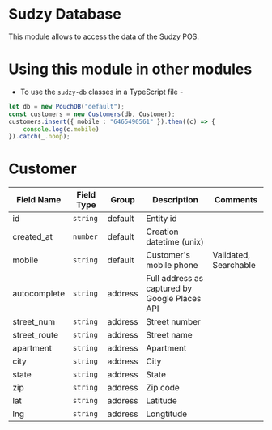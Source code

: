 # Sudzy Database
This module allows to access the data of the Sudzy POS.

# Using this module in other modules
- To use the `sudzy-db` classes in a TypeScript file -

```ts
let db = new PouchDB("default");
const customers = new Customers(db, Customer);
customers.insert({ mobile : "6465490561" }).then((c) => {
    console.log(c.mobile)
}).catch(_.noop);
```
# Customer
| Field Name   | Field Type | Group   | Description                                   | Comments              |
| ------------ | ---------- | ------- | --------------------------------------------- | --------------------- |
| id           | `string`   | default | Entity id                                     |                       |
| created_at   | `number`   | default | Creation datetime (unix)                      |                       |
| mobile       | `string`   | default | Customer's mobile phone                       | Validated, Searchable |
| autocomplete | `string`   | address | Full address as captured by Google Places API |                       |
| street_num   | `string`   | address | Street number                                 |                       |
| street_route | `string`   | address | Street name                                   |                       |
| apartment    | `string`   | address | Apartment                                     |                       |
| city         | `string`   | address | City                                          |                       |
| state        | `string`   | address | State                                         |                       |
| zip          | `string`   | address | Zip code                                      |                       |
| lat          | `string`   | address | Latitude                                      |                       |
| lng          | `string`   | address | Longtitude                                    |                       |
